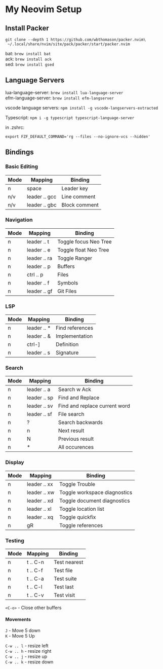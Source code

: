 # My Neovim Setup

## Install Packer

```
git clone --depth 1 https://github.com/wbthomason/packer.nvim\
 ~/.local/share/nvim/site/pack/packer/start/packer.nvim
```

bat: `brew install bat`  
ack: `brew install ack`  
sed: `brew install gsed`

## Language Servers

lua-language-server: `brew install lua-language-server`  
efm-language-server: `brew install efm-langserver`

vscode language servers: `npm install -g vscode-langservers-extracted`

Typescript: `npm i -g typescript typescript-language-server`

in .zshrc:

`export FZF_DEFAULT_COMMAND='rg --files --no-ignore-vcs --hidden'`

## Bindings

### Basic Editing

| Mode | Mapping       | Binding       |
| ---- | ------------- | ------------- |
| n    | space         | Leader key    |
| n/v  | leader .. gcc | Line comment  |
| n/v  | leader .. gbc | Block comment |

### Navigation

| Mode | Mapping      | Binding               |
| ---- | ------------ | --------------------- |
| n    | leader .. t  | Toggle focus Neo Tree |
| n    | leader .. e  | Toggle float Neo Tree |
| n    | leader .. ra | Toggle Ranger         |
| n    | leader .. p  | Buffers               |
| n    | ctrl .. p    | Files                 |
| n    | leader .. f  | Symbols               |
| n    | leader .. gf | Git Files             |

### LSP

| Mode | Mapping      | Binding         |
| ---- | ------------ | --------------- |
| n    | leader .. \* | Find references |
| n    | leader .. &  | Implementation  |
| n    | ctrl-]       | Definition      |
| n    | leader .. s  | Signature       |

### Search

| Mode | Mapping      | Binding                       |
| ---- | ------------ | ----------------------------- |
| n    | leader .. a  | Search w Ack                  |
| n    | leader .. sp | Find and Replace              |
| n    | leader .. sv | Find and replace current word |
| n    | leader .. sf | File search                   |
| n    | ?            | Search backwards              |
| n    | n            | Next result                   |
| n    | N            | Previous result               |
| n    | \*           | All occurences                |

### Display

| Mode | Mapping      | Binding                      |
| ---- | ------------ | ---------------------------- |
| n    | leader .. xx | Toggle Trouble               |
| n    | leader .. xw | Toggle workspace diagnostics |
| n    | leader .. xd | Toggle document diagnostics  |
| n    | leader .. xl | Toggle location list         |
| n    | leader .. xq | Toggle quickfix              |
| n    | gR           | Toggle references            |

### Testing

| Mode | Mapping  | Binding      |
| ---- | -------- | ------------ |
| n    | t .. C-n | Test nearest |
| n    | t .. C-f | Test file    |
| n    | t .. C-a | Test suite   |
| n    | t .. C-l | Test last    |
| n    | t .. C-v | Test visit   |

`<C-o>` - Close other buffers

#### Movements

`J` - Move 5 down  
`K` - Move 5 Up

`C-w .. l` - resize left  
`C-w .. h` - resize right  
`C-w .. j` - resize up  
`C-w .. k` - resize down
